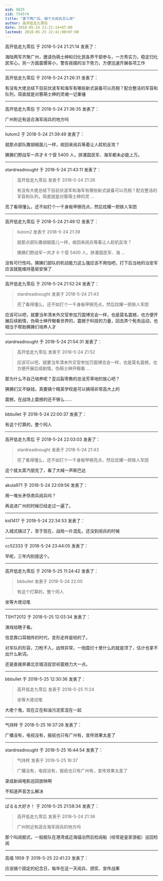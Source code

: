 ```yaml
---
aid: 9025
zid: 754574
title: "拿下两广后，搞个大阅兵怎么样"
author: 高开低走九零后
date: 2018-05-24 21:21:14+07:00
lastmod: 2018-05-25 22:41:00+07:00
---
```


高开低走九零后 于 2018-5-24 21:21:14 发表了：

海陆两军齐聚广州，邀请伪萌士绅和归化民各界干部参与，一方秀实力，稳定归化民军心，另一方面震慑宵小，警告摇摆的治下势力，方便迅速开展各项工作

---

高开低走九零后 于 2018-5-24 21:26:31 发表了：

有没有大佬总结下目前伏波军和海军有哪些新式装备可以亮相？配合整洁的军容和队列，简直就是对篡萌士绅的灵魂一记重锤

---

高开低走九零后 于 2018-5-24 21:36:35 发表了：

广州附近有适合海军阅兵的地方吗

---

liutom2 于 2018-5-24 21:39:49 发表了：

就那点部队撒胡椒面儿一样，收回来阅兵等着让人趁机反攻？

狒狒们野战军一共才 6 个营 5400 人，拼凑国民军、海军都未必能上万。

---

stardreadnought 于 2018-5-24 21:43:11 发表了：

> 高开低走九零后 发表于 2018-5-24 21:26
>
> 有没有大佬总结下目前伏波军和海军有哪些新式装备可以亮相？配合整洁的军容和队列，简直就是对篡萌士绅的灵 ...

亮了看得懂么，还不如打个一千身板甲擦亮点，然后炫耀一把铁人军团

---

高开低走九零后 于 2018-5-24 21:49:12 发表了：

> liutom2 发表于 2018-5-24 21:39
>
> 就那点部队撒胡椒面儿一样，收回来阅兵等着让人趁机反攻？
>
> 狒狒们野战军一共才 6 个营 5400 人，拼凑国民军、海 ...

没有可行性吗，狒狒们部队的机动能力这么强应该不用怕吧，打下后当地的治安军应该就能维持基层安保了

---

高开低走九零后 于 2018-5-24 21:52:24 发表了：

> stardreadnought 发表于 2018-5-24 21:43
>
> 亮了看得懂么，还不如打个一千身板甲擦亮点，然后炫耀一把铁人军团

应该可以吧，就要当年清末外交官参加万国博览会一样，也是莫名震撼，也方便开展后续剧情，伪萌士绅开眼看世界的，震撼于科技的力量，回去弄个髡务运动，也相当于帮助狒狒们培养人才

---

stardreadnought 于 2018-5-24 21:54:31 发表了：

> 高开低走九零后 发表于 2018-5-24 21:52
>
> 应该可以吧，就要当年清末外交官参加万国博览会一样，也是莫名震撼，也方便开展后续剧情，伪萌士绅开眼看 ...

那为什么不自己培养呢？歪瓜裂枣教的总没芳草地的放心吧？

狒狒们又不缺钱，真要搞个精英学校是可以搞得非常高大上的

震撼，在战场上震撼的还不够么……

---

bbbullet 于 2018-5-24 22:00:37 发表了：

有这个打算的，整个同人

---

高开低走九零后 于 2018-5-24 22:03:03 发表了：

> stardreadnought 发表于 2018-5-24 21:43
>
> 亮了看得懂么，还不如打个一千身板甲擦亮点，然后炫耀一把铁人军团

这个就太蒸汽朋克了，看了大喊一声斯巴达

---

akula971 于 2018-5-24 22:09:56 发表了：

用一堆长矛俘虏兵阅兵吗？

再说进广州的时候已经走过一遍了。

---

kid1417 于 2018-5-24 22:34:53 发表了：

入城式搞过了，至于现在，战局一片混乱，还没到阅兵的时候

---

cc52333 于 2018-5-24 23:44:05 发表了：

早呢，三年内别提这个。

---

高开低走九零后 于 2018-5-25 11:24:42 发表了：

> bbbullet 发表于 2018-5-24 22:00
>
> 有这个打算的，整个同人

坐等大佬动笔

---

TSHT2012 于 2018-5-25 12:03:34 发表了：

演戏给瞎子看。

信息靠口耳相传的时代，变形走样是轻的了。

对军队的形容，刀枪不入，凶悍异常，一炮糜烂十里什么的就是顶了，估计也拿不出什么新词。

还是直接奔袭北京城活捉崇祯震撼力大一点。

---

bbbullet 于 2018-5-25 12:30:36 发表了：

> 高开低走九零后 发表于 2018-5-25 11:24
>
> 坐等大佬动笔

大佬个鬼，现在正在和油污泥浆混在一起

---

气持样 于 2018-5-25 16:37:28 发表了：

广播没有，电视没有，报纸也只有广州有，宣传效果太差了

---

stardreadnought 于 2018-5-25 16:44:54 发表了：

> 气持样 发表于 2018-5-25 16:37
>
> 广播没有，电视没有，报纸也只有广州有，宣传效果太差了

录成新闻电影巡回放映啊

不知道声音怎么解决

---

ぱるる大好き！ 于 2018-5-25 21:58:34 发表了：

> 高开低走九零后 发表于 2018-5-24 21:36
>
> 广州附近有适合海军阅兵的地方吗

那个叫阅舰式，一般舰队在港湾或近海锚泊然后检阅船（经常是皇家游艇）巡回检阅

---

高墙 1959 于 2018-5-25 22:41:23 发表了：

应该搞个固定的纪念日，每年在这一天阅兵、颁奖、宣传战果

---
